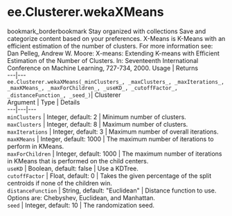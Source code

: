  
#  ee.Clusterer.wekaXMeans
bookmark_borderbookmark Stay organized with collections  Save and categorize content based on your preferences. 
X-Means is K-Means with an efficient estimation of the number of clusters. For more information see:
Dan Pelleg, Andrew W. Moore: X-means: Extending K-means with Efficient Estimation of the Number of Clusters. In: Seventeenth International Conference on Machine Learning, 727-734, 2000.
Usage | Returns  
---|---  
`ee.Clusterer.wekaXMeans(_minClusters_, _maxClusters_, _maxIterations_, _maxKMeans_, _maxForChildren_, _useKD_, _cutoffFactor_, _distanceFunction_, _seed_)`|  Clusterer  
Argument | Type | Details  
---|---|---  
`minClusters` | Integer, default: 2 | Minimum number of clusters.  
`maxClusters` | Integer, default: 8 | Maximum number of clusters.  
`maxIterations` | Integer, default: 3 | Maximum number of overall iterations.  
`maxKMeans` | Integer, default: 1000 | The maximum number of iterations to perform in KMeans.  
`maxForChildren` | Integer, default: 1000 | The maximum number of iterations in KMeans that is performed on the child centers.  
`useKD` | Boolean, default: false | Use a KDTree.  
`cutoffFactor` | Float, default: 0 | Takes the given percentage of the split centroids if none of the children win.  
`distanceFunction` | String, default: "Euclidean" | Distance function to use. Options are: Chebyshev, Euclidean, and Manhattan.  
`seed` | Integer, default: 10 | The randomization seed.  
